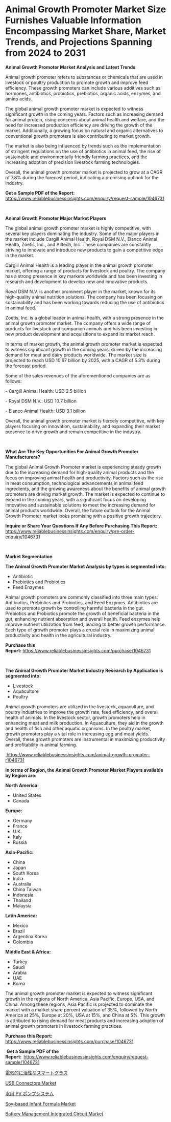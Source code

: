 <p><h1>Animal Growth Promoter Market Size Furnishes Valuable Information Encompassing Market Share, Market Trends, and Projections Spanning from 2024 to 2031</h1></p><p><strong>Animal Growth Promoter Market Analysis and Latest Trends</strong></p>
<p><p>Animal growth promoter refers to substances or chemicals that are used in livestock or poultry production to promote growth and improve feed efficiency. These growth promoters can include various additives such as hormones, antibiotics, probiotics, prebiotics, organic acids, enzymes, and amino acids.</p><p>The global animal growth promoter market is expected to witness significant growth in the coming years. Factors such as increasing demand for animal protein, rising concerns about animal health and welfare, and the need for increased production efficiency are driving the growth of the market. Additionally, a growing focus on natural and organic alternatives to conventional growth promoters is also contributing to market growth.</p><p>The market is also being influenced by trends such as the implementation of stringent regulations on the use of antibiotics in animal feed, the rise of sustainable and environmentally friendly farming practices, and the increasing adoption of precision livestock farming technologies.</p><p>Overall, the animal growth promoter market is projected to grow at a CAGR of 7.8% during the forecast period, indicating a promising outlook for the industry.</p></p>
<p><strong>Get a Sample PDF of the Report:&nbsp;</strong> <a href="https://www.reliablebusinessinsights.com/enquiry/request-sample/1046731">https://www.reliablebusinessinsights.com/enquiry/request-sample/1046731</a></p>
<p>&nbsp;</p>
<p><strong>Animal Growth Promoter Major Market Players</strong></p>
<p><p>The global animal growth promoter market is highly competitive, with several key players dominating the industry. Some of the major players in the market include Cargill Animal Health, Royal DSM N.V., Elanco Animal Health, Zoetis, Inc., and Alltech, Inc. These companies are constantly striving to innovate and introduce new products to gain a competitive edge in the market.</p><p>Cargill Animal Health is a leading player in the animal growth promoter market, offering a range of products for livestock and poultry. The company has a strong presence in key markets worldwide and has been investing in research and development to develop new and innovative products.</p><p>Royal DSM N.V. is another prominent player in the market, known for its high-quality animal nutrition solutions. The company has been focusing on sustainability and has been working towards reducing the use of antibiotics in animal feed.</p><p>Zoetis, Inc. is a global leader in animal health, with a strong presence in the animal growth promoter market. The company offers a wide range of products for livestock and companion animals and has been investing in new product development and acquisitions to expand its market reach.</p><p>In terms of market growth, the animal growth promoter market is expected to witness significant growth in the coming years, driven by the increasing demand for meat and dairy products worldwide. The market size is projected to reach USD 10.67 billion by 2025, with a CAGR of 5.3% during the forecast period.</p><p>Some of the sales revenues of the aforementioned companies are as follows:</p><p>- Cargill Animal Health: USD 2.5 billion</p><p>- Royal DSM N.V.: USD 10.7 billion</p><p>- Elanco Animal Health: USD 3.1 billion</p><p>Overall, the animal growth promoter market is fiercely competitive, with key players focusing on innovation, sustainability, and expanding their market presence to drive growth and remain competitive in the industry.</p></p>
<p>&nbsp;</p>
<p><strong>What Are The Key Opportunities For Animal Growth Promoter Manufacturers?</strong></p>
<p><p>The global Animal Growth Promoter market is experiencing steady growth due to the increasing demand for high-quality animal products and the focus on improving animal health and productivity. Factors such as the rise in meat consumption, technological advancements in animal feed ingredients, and the growing awareness about the benefits of animal growth promoters are driving market growth. The market is expected to continue to expand in the coming years, with a significant focus on developing innovative and sustainable solutions to meet the increasing demand for animal products worldwide. Overall, the future outlook for the Animal Growth Promoter market looks promising with a positive growth trajectory.</p></p>
<p><strong>Inquire or Share Your Questions If Any Before Purchasing This Report:</strong> <a href="https://www.reliablebusinessinsights.com/enquiry/pre-order-enquiry/1046731">https://www.reliablebusinessinsights.com/enquiry/pre-order-enquiry/1046731</a></p>
<p>&nbsp;</p>
<p><strong>Market Segmentation</strong></p>
<p><strong>The Animal Growth Promoter Market Analysis by types is segmented into:</strong></p>
<p><ul><li>Antibiotic</li><li>Prebiotics and Probiotics</li><li>Feed Enzymes</li></ul></p>
<p><p>Animal growth promoters are commonly classified into three main types: Antibiotics, Prebiotics and Probiotics, and Feed Enzymes. Antibiotics are used to promote growth by controlling harmful bacteria in the gut. Prebiotics and Probiotics promote the growth of beneficial bacteria in the gut, enhancing nutrient absorption and overall health. Feed enzymes help improve nutrient utilization from feed, leading to better growth performance. Each type of growth promoter plays a crucial role in maximizing animal productivity and health in the agricultural industry.</p></p>
<p><strong>Purchase this Report:&nbsp;</strong><a href="https://www.reliablebusinessinsights.com/purchase/1046731">https://www.reliablebusinessinsights.com/purchase/1046731</a></p>
<p>&nbsp;</p>
<p><strong>The Animal Growth Promoter Market Industry Research by Application is segmented into:</strong></p>
<p><ul><li>Livestock</li><li>Aquaculture</li><li>Poultry</li></ul></p>
<p><p>Animal growth promoters are utilized in the livestock, aquaculture, and poultry industries to improve the growth rate, feed efficiency, and overall health of animals. In the livestock sector, growth promoters help in enhancing meat and milk production. In Aquaculture, they aid in the growth and health of fish and other aquatic organisms. In the poultry market, growth promoters play a vital role in increasing egg and meat yields. Overall, these growth promoters are instrumental in maximizing productivity and profitability in animal farming.</p></p>
<p><a href="https://www.reliablebusinessinsights.com/animal-growth-promoter-r1046731">&nbsp;https://www.reliablebusinessinsights.com/animal-growth-promoter-r1046731</a></p>
<p><strong>In terms of Region, the Animal Growth Promoter Market Players available by Region are:</strong></p>
<p>
    <p> <strong> North America: </strong>
        <ul>
            <li>United States</li>
            <li>Canada</li>
        </ul>
        </p> 
    <p> <strong> Europe: </strong>
        <ul>
            <li>Germany</li>
            <li>France</li>
            <li>U.K.</li>
            <li>Italy</li>
            <li>Russia</li>
        </ul>
        </p> 
    <p> <strong> Asia-Pacific: </strong>
        <ul>
            <li>China</li>
            <li>Japan</li>
            <li>South Korea</li>
            <li>India</li>
            <li>Australia</li>
            <li>China Taiwan</li>
            <li>Indonesia</li>
            <li>Thailand</li>
            <li>Malaysia</li>
        </ul>
        </p> 
    <p> <strong> Latin America: </strong>
        <ul>
            <li>Mexico</li>
            <li>Brazil</li>
            <li>Argentina Korea</li>
            <li>Colombia</li>
        </ul>
        </p> 
    <p> <strong> Middle East & Africa: </strong>
        <ul>
            <li>Turkey</li>
            <li>Saudi</li>
            <li>Arabia</li>
            <li>UAE</li>
            <li>Korea</li>
        </ul>
    </p>
    </p>
<p><p>The animal growth promoter market is expected to witness significant growth in the regions of North America, Asia Pacific, Europe, USA, and China. Among these regions, Asia Pacific is projected to dominate the market with a market share percent valuation of 35%, followed by North America at 25%, Europe at 20%, USA at 15%, and China at 5%. This growth is attributed to rising demand for meat products and increasing adoption of animal growth promoters in livestock farming practices.</p></p>
<p><strong>Purchase this Report: </strong><a href="https://www.reliablebusinessinsights.com/purchase/1046731">https://www.reliablebusinessinsights.com/purchase/1046731</a></p>
<p>&nbsp;<strong>Get a Sample PDF of the Report:&nbsp;&nbsp;</strong><a href="https://www.reliablebusinessinsights.com/enquiry/request-sample/1046731">https://www.reliablebusinessinsights.com/enquiry/request-sample/1046731</a></p>
<p><strong></strong></p>
<p><p><a href="https://github.com/sghwr779811674/Market-Research-Report-List-2/blob/main/908805691673.md">電気的に活性なスマートグラス</a></p><p><a href="https://issuu.com/reportprime-2/docs/usb-connectors-market-size-2030.pptx">USB Connectors Market</a></p><p><a href="https://github.com/FredaJerde/Market-Research-Report-List-1/blob/main/373377091200.md">水用 PV ポンプシステム</a></p><p><a href="https://github.com/changoleonlaverguenzanoexiste/Market-Research-Report-List-3/blob/main/soy-based-infant-formula-market.md">Soy-based Infant Formula Market</a></p><p><a href="https://issuu.com/reportprime-2/docs/battery-management-integrated-circuit-market-size-">Battery Management Integrated Circuit Market</a></p></p>